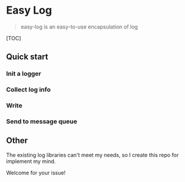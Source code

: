 # Easy Log

> easy-log is an easy-to-use encapsulation of log

[TOC]

## Quick start

### Init a logger

### Collect log info

### Write

### Send to message queue

## Other

The existing log libraries can't meet my needs, so I create this repo for implement my mind.

Welcome for your issue!
